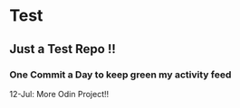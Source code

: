 # Test
## Just a Test Repo !!
### One Commit a Day to keep green my activity feed 

12-Jul: More Odin Project!!


